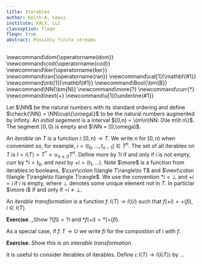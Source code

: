 ```yaml
---
title: Iterables
author: Keith A. Lewis
institute: KALX, LLC
classoption: fleqn
fleqn: true
abstract: Possibly finite streams
...
```


\newcommand\dom{\operatorname{dom}}
\newcommand\cod{\operatorname{cod}}
\newcommand\ker{\operatorname{ker}}
\newcommand\ran{\operatorname{ran}}
\newcommand\cat[1]{\mathbf{#1}}
\newcommand\mb[1]{\mathbf{#1}}
\newcommand\Bool{\bm{B}}
\newcommand\NN{\bm{N}}
\newcommand\more{?}
\newcommand\curr{*}
\newcommand\next{+}
\newcommand\u[1]{\underline{#1}}

Let $\NN$ be the natural numbers with its standard ordering and
define $\check{\NN} = \NN\cup\{\omega\}$ to be the natural numbers augmented by infinty.
An _initial segement_ is a interval $[0,n) = \{m\in\NN: 0\le m\lt n\}$.
The segment $[0,0)$ is empty and $\NN = [0,\omega)$.

An _iterable_ on $T$ is a function $i\colon[0,n)\to T$. We write $n$ for $[0,n)$
when convenient so, for example, $i = (t_0,\ldots,t_{n - 1})\in T^n$.
The set of all iterables on $T$ is $I = I\langle T\rangle = T^* = \cup_{n\ge0}T^n$.
Define _more_ by $?i$ if and only if $i$ is not empty,
_curr_ by $*i = t_0$, and _next_ by $+i = (t_1,\ldots)$.
Note $\more$ is a function from iterables to booleans, $\curr\colon I\langle T\rangle\to T$
and $\next\colon I\langle T\rangle\to I\langle T\rangle$. We
use the convention $*i = \bot$ and $+i = i$ if $i$ is empty, where $\bot$ denotes
some unique element not in $T$. In particlar $\more i$ if and only if $\star i\not=\bot$.

An _iterable transformation_ is a function $f\colon I\langle T\rangle\to I\langle U\rangle$
such that $f(+i) = +(fi)$, $i\in I\langle T\rangle$.

__Exercise__. _Show $?(fi) = ?i$ and $*f(+i) = *(+(fi)$.

As a special case, if $f\colon T\to U$ we write $fi$ for the compostion of $i$ with $f$.

__Exercise__. _Show this is an interable transformation_.

It is useful to consider iterables of iterables.
Define $\iota\colon I\langle T\rangle\to I\langle I\langle T\rangle\rangle$ by ...
